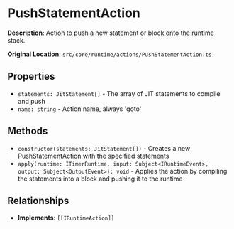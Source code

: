 # PushStatementAction

**Description**: Action to push a new statement or block onto the runtime stack.

**Original Location**: `src/core/runtime/actions/PushStatementAction.ts`

## Properties

*   `statements: JitStatement[]` - The array of JIT statements to compile and push
*   `name: string` - Action name, always 'goto'

## Methods

*   `constructor(statements: JitStatement[])` - Creates a new PushStatementAction with the specified statements
*   `apply(runtime: ITimerRuntime, input: Subject<IRuntimeEvent>, output: Subject<OutputEvent>): void` - Applies the action by compiling the statements into a block and pushing it to the runtime

## Relationships
*   **Implements**: `[[IRuntimeAction]]`